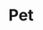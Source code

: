 # Pet

<!-- Use <api-endpoint> element to specify the group of endpoints with a certan tag in a reference section.
Open a preview to the right to see the result. -->

<api-doc openapi-path="./../openapi.yaml" tag="pet"/>